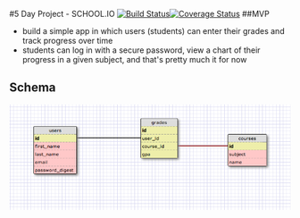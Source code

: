 #5 Day Project - SCHOOL.IO                               [![Build Status](https://travis-ci.org/zpfled/schoolio.svg?branch=master)][1][![Coverage Status](https://coveralls.io/repos/zpfled/schoolio/badge.png)][2]
##MVP

- build a simple app in which users (students) can enter their grades and track progress over time
- students can log in with a secure password, view a chart of their progress in a given subject, and that's pretty much it for now

[1]: https://travis-ci.org/zpfled/schoolio
[2]: https://coveralls.io/r/zpfled/schoolio?branch=master
## Schema

![schema](schema.png)

